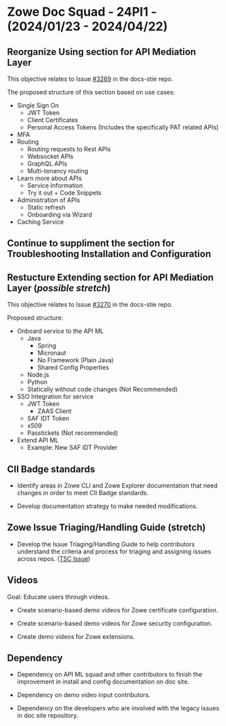 # Zowe Doc Squad - 24PI1 - (2024/01/23 - 2024/04/22)

## Reorganize Using section for API Mediation Layer

This objective relates to Issue [#3269](https://github.com/zowe/docs-site/issues/3269) in the docs-stie repo.

The proposed structure of this section based on use cases:

* Single Sign On 
	* JWT Token 
	* Client Certificates 
	* Personal Access Tokens (Includes the specifically PAT related APIs)	
* MFA
* Routing
	* Routing requests to Rest APIs  
	* Websocket APIs
	* GraphQL APIs 
	* Multi-tenancy routing 
* Learn more about APIs
	* Service Information
	* Try it out + Code Snippets
* Administration of APIs
	* Static refresh
	* Onboarding via Wizard
* Caching Service

## Continue to suppliment the section for Troubleshooting Installation and Configuration 

## Restucture Extending section for API Mediation Layer (_possible stretch_)

This objective relates to Issue [#3270](https://github.com/zowe/docs-site/issues/3270) in the docs-stie repo.

Proposed structure:

* Onboard service to the API ML
	* Java
		* Spring
		* Micronaut
		* No Framework (Plain Java)
		* Shared Config Properties
	* Node.js
	* Python
	* Statically without code changes (Not Recommended)
* SSO Integration for service
	* JWT Token
		* ZAAS Client
	* SAF IDT Token
	* x509
	* Passtickets (Not recommended)
* Extend API ML
	* Example: New SAF IDT Provider

## CII Badge standards

- Identify areas in Zowe CLI and Zowe Explorer documentation that need changes in order to meet  CII Badge standards.

- Develop documentation strategy to make needed modifications.
  
## Zowe Issue Triaging/Handling Guide (stretch)

* Develop the Issue Triaging/Handling Guide to help contributors understand the criteria and process for triaging and assigning issues across repos. ([TSC Issue](https://github.com/zowe/community/blob/master/Technical-Steering-Committee/issues.md#issues)) 

## Videos

Goal: Educate users through videos.

* Create scenario-based demo videos for Zowe certificate configuration.

* Create scenario-based demo videos for Zowe security configuration.

* Create demo videos for Zowe extensions. 

## Dependency

* Dependency on API ML squad and other contributors to finish the improvement in install and config documentation on doc site.

* Dependency on demo video input contributors.

* Dependency on the developers who are involved with the legacy issues in doc site repository.
